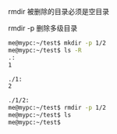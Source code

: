 rmdir 被删除的目录必须是空目录




rmdir -p 删除多级目录
```bash
me@mypc:~/test$ mkdir -p 1/2
me@mypc:~/test$ ls -R
.:
1

./1:
2

./1/2:
me@mypc:~/test$ rmdir -p 1/2
me@mypc:~/test$ ls
me@mypc:~/test$ 
```
